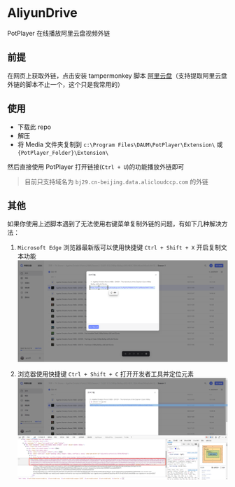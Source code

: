 # AliyunDrive

PotPlayer 在线播放阿里云盘视频外链

## 前提

在网页上获取外链，点击安装 tampermonkey 脚本 [阿里云盘](https://greasyfork.org/zh-CN/scripts/425955-%E9%98%BF%E9%87%8C%E4%BA%91%E7%9B%98)（支持提取阿里云盘外链的脚本不止一个，这个只是我常用的）

## 使用

- 下载此 repo
- 解压
- 将 Media 文件夹复制到 `c:\Program Files\DAUM\PotPlayer\Extension\` 或 `{PotPlayer_Folder}\Extension\`

然后直接使用 PotPlayer 打开链接(`Ctrl + U`)的功能播放外链即可

> 目前只支持域名为 `bj29.cn-beijing.data.alicloudccp.com` 的外链

## 其他

如果你使用上述脚本遇到了无法使用右键菜单复制外链的问题，有如下几种解决方法：

1. `Microsoft Edge` 浏览器最新版可以使用快捷键 `Ctrl + Shift + X` 开启复制文本功能
   ![1](resources/1.png)

2. 浏览器使用快捷键 `Ctrl + Shift + C` 打开开发者工具并定位元素
   ![2](resources/2.png)
